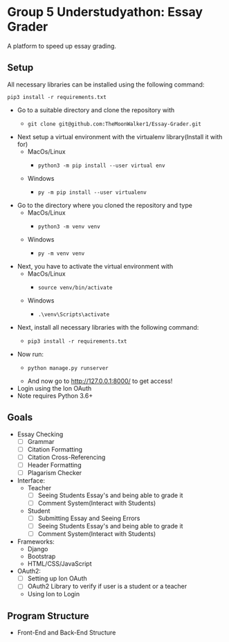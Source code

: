 # Group 5 Understudyathon: Essay Grader

A platform to speed up essay grading.

## Setup


All necessary libraries can be installed using the following command: 
```
pip3 install -r requirements.txt
```

* Go to a suitable directory and clone the repository with
	* ```
  	  git clone git@github.com:TheMoonWalker1/Essay-Grader.git
  	  ```
* Next setup a virtual environment with the virtualenv library(Install it with for)
	* MacOs/Linux
		* ```
		  python3 -m pip install --user virtual env
		  ```
	* Windows
		* ```
		  py -m pip install --user virtualenv
		  ```
* Go to the directory where you cloned the repository and type
	* MacOs/Linux
		* ```
		  python3 -m venv venv
		  ```
	* Windows
		* ```
		  py -m venv venv
		  ```
* Next, you have to activate the virtual environment with
	* MacOs/Linux
		* ```
		  source venv/bin/activate
		  ```
	* Windows
		* ```
		  .\venv\Scripts\activate
		  ```
* Next, install all necessary libraries with the following command:
	* ```
	  pip3 install -r requirements.txt
	  ```
* Now run:
	* ```
	  python manage.py runserver
	  ```
	* And now go to http://127.0.0.1:8000/ to get access!
* Login using the Ion OAuth
* Note requires Python 3.6+

## Goals
* Essay Checking 
	- [ ] Grammar
	- [ ] Citation Formatting
	- [ ] Citation Cross-Referencing
	- [ ] Header Formatting
	- [ ] Plagarism Checker
* Interface:
	* Teacher 
		- [ ] Seeing Students Essay's and being able to grade it
		- [ ] Comment System(Interact with Students)
	* Student
		- [ ] Submitting Essay and Seeing Errors
		- [ ] Seeing Students Essay's and being able to grade it
		- [ ] Comment System(Interact with Students)
* Frameworks:
	* Django
	* Bootstrap
	* HTML/CSS/JavaScript
* OAuth2:
	- [ ] Setting up Ion OAuth
	- [ ] OAuth2 Library to verify if user is a student or a teacher
	* Using Ion to Login


## Program Structure
* Front-End and Back-End Structure
